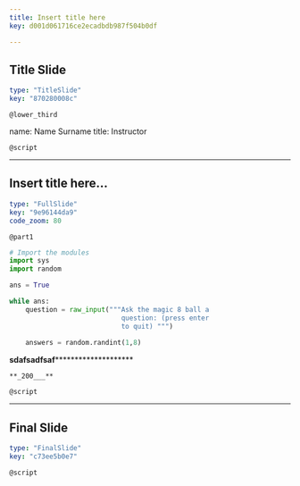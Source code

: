 ```yaml
---
title: Insert title here
key: d001d061716ce2ecadbdb987f504b0df

---
```

## Title Slide

```yaml
type: "TitleSlide"
key: "870280008c"
```

`@lower_third`

name: Name Surname
title: Instructor


`@script`



---
## Insert title here...

```yaml
type: "FullSlide"
key: "9e96144da9"
code_zoom: 80
```

`@part1`
```python
# Import the modules
import sys
import random

ans = True

while ans:
    question = raw_input("""Ask the magic 8 ball a 
    						question: (press enter 
                            to quit) """)
    
    answers = random.randint(1,8)
```

********sdafsadfsaf****************************

```out
**_200___**
```


`@script`



---
## Final Slide

```yaml
type: "FinalSlide"
key: "c73ee5b0e7"
```

`@script`


